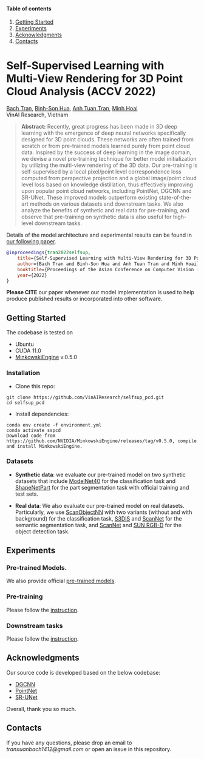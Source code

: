#### Table of contents
1. [Getting Started](#Getting-Started)
2. [Experiments](#Experiments)
3. [Acknowledgments](#Acknowledgments)
4. [Contacts](#Contacts)

# Self-Supervised Learning with Multi-View Rendering for 3D Point Cloud Analysis (ACCV 2022)

[Bach Tran](https://bachtranxuan.github.io/),
[Binh-Son Hua](https://sonhua.github.io/),
[Anh Tuan Tran](https://sites.google.com/site/anhttranusc/),
[Minh Hoai](https://www3.cs.stonybrook.edu/~minhhoai/)<br>
VinAI Research, Vietnam

> **Abstract:** 
Recently, great progress has been made in 3D deep learning with the emergence of deep neural networks specifically designed for 3D point clouds. These networks are often trained from scratch or from pre-trained models learned purely from point cloud data. Inspired by the success of deep learning in the image domain, we devise a novel pre-training technique for better model initialization by utilizing the multi-view rendering of the 3D data. Our pre-training is self-supervised by a local pixel/point level correspondence loss computed from perspective projection and a global image/point cloud level loss based on knowledge distillation, thus effectively improving upon popular point cloud networks, including PointNet, DGCNN and SR-UNet. 
These improved models outperform existing state-of-the-art methods on various datasets and downstream tasks. We also analyze the benefits of synthetic and real data for pre-training, and observe that pre-training on synthetic data is also useful for high-level downstream tasks.

Details of the model architecture and experimental results can be found in [our following paper](https://arxiv.org/abs/2112.00719).
```bibtex
@inproceedings{tran2022selfsup,
    title={Self-Supervised Learning with Multi-View Rendering for 3D Point Cloud Analysis},
    author={Bach Tran and Binh-Son Hua and Anh Tuan Tran and Minh Hoai},
    booktitle={Proceedings of the Asian Conference on Computer Vision (ACCV)},
    year={2022}
}
```
**Please CITE** our paper whenever our model implementation is used to help produce published results or incorporated into other software.

## Getting Started
The codebase is tested on
- Ubuntu
- CUDA 11.0
- [MinkowskiEngine](https://github.com/NVIDIA/MinkowskiEngine) v.0.5.0
### Installation

- Clone this repo:
``` 
git clone https://github.com/VinAIResearch/selfsup_pcd.git
cd selfsup_pcd
```

- Install dependencies:
```
conda env create -f environment.yml
conda activate sspcd
Download code from https://github.com/NVIDIA/MinkowskiEngine/releases/tag/v0.5.0, compile and install MinkowskiEngine.
```

### Datasets
- **Synthetic data**: we evaluate our pre-trained model on two synthetic datasets that include [ModelNet40](https://shapenet.cs.stanford.edu/media/modelnet40_ply_hdf5_2048.zip) for the classification task and [ShapeNetPart](http://web.stanford.edu/~ericyi/project_page/part_annotation/index.html) for the part segmentation task with official training and test sets.

- **Real data**: We also evaluate our pre-trained model on real datasets. Particularly, we use [ScanObjectNN](https://hkust-vgd.github.io/scanobjectnn/) with two variants (without and with background) for the classification task, [S3DIS](http://buildingparser.stanford.edu/dataset.html) and [ScanNet](http://www.scan-net.org/) for the semantic segmentation task, and [ScanNet](http://www.scan-net.org/) and [SUN RGB-D](https://rgbd.cs.princeton.edu/) for the object detection task.

## Experiments
### Pre-trained Models.
We also provide official [pre-trained models](https://drive.google.com/drive/folders/11796nNYvQ77XdFwdEXbIX0IZltnXHn4Z?usp=sharing).


### Pre-training
Please follow the [instruction](./pretrain/README.md).

### Downstream tasks
Please follow the [instruction](./downstream/README.md).

## Acknowledgments
Our source code is developed based on the below codebase:
- [DGCNN](https://github.com/antao97/dgcnn.pytorch.git)
- [PointNet](https://github.com/fxia22/pointnet.pytorch.git)
- [SR-UNet](https://github.com/facebookresearch/PointContrast.git)

Overall, thank you so much.
## Contacts
If you have any questions, please drop an email to _tranxuanbach1412@gmail.com_ or open an issue in this repository.
